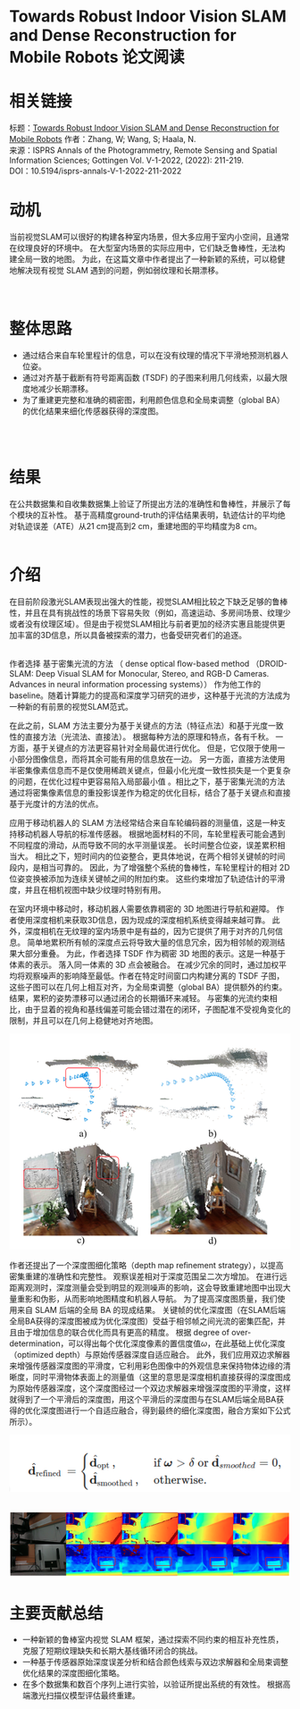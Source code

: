# Towards Robust Indoor Vision SLAM and Dense Reconstruction for Mobile Robots 论文阅读



# 相关链接
标题：[Towards Robust Indoor Vision SLAM and Dense Reconstruction for Mobile Robots](https://www.proquest.com/openview/44ddca893efd1a1de6cf35a7eabe42a6/1?pq-origsite=gscholar&cbl=2037681) 
作者：Zhang, W; Wang, S; Haala, N.   
来源：ISPRS Annals of the Photogrammetry, Remote Sensing and Spatial Information Sciences; Gottingen Vol. V-1-2022,  (2022): 211-219.  
DOI：10.5194/isprs-annals-V-1-2022-211-2022

# 动机
当前视觉SLAM可以很好的构建各种室内场景，但大多应用于室内小空间，且通常在纹理良好的环境中。 在大型室内场景的实际应用中，它们缺乏鲁棒性，无法构建全局一致的地图。 为此，在这篇文章中作者提出了一种新颖的系统，可以稳健地解决现有视觉 SLAM 遇到的问题，例如弱纹理和长期漂移。  
<br/>
<br/>

# 整体思路

- 通过结合来自车轮里程计的信息，可以在没有纹理的情况下平滑地预测机器人位姿。 
- 通过对齐基于截断有符号距离函数 (TSDF) 的子图来利用几何线索，以最大限度地减少长期漂移。 
- 为了重建更完整和准确的稠密图，利用颜色信息和全局束调整（global BA）的优化结果来细化传感器获得的深度图。
<br/>
<br/>

# 结果
在公共数据集和自收集数据集上验证了所提出方法的准确性和鲁棒性，并展示了每个模块的互补性。 基于高精度ground-truth的评估结果表明，轨迹估计的平均绝对轨迹误差（ATE）从21 cm提高到2 cm，重建地图的平均精度为8 cm。
<br/>
<br/>


# 介绍
在目前阶段激光SLAM表现出强大的性能，视觉SLAM相比较之下缺乏足够的鲁棒性，并且在具有挑战性的场景下容易失败（例如，高速运动、多房间场景、纹理少或者没有纹理区域）。但是由于视觉SLAM相比与前者更加的经济实惠且能提供更加丰富的3D信息，所以具备被探索的潜力，也备受研究者们的追逐。  
<br/>

作者选择 基于密集光流的方法 （ dense optical ﬂow-based method （DROID-SLAM: Deep Visual SLAM for Monocular, Stereo, and RGB-D Cameras. Advances in neural information processing systems）） 作为他工作的 baseline。随着计算能力的提高和深度学习研究的进步，这种基于光流的方法成为一种新的有前景的视觉SLAM范式。
<br/>

在此之前，SLAM 方法主要分为基于关键点的方法（特征点法）和基于光度一致性的直接方法（光流法、直接法）。 根据每种方法的原理和特点，各有千秋。 一方面，基于关键点的方法更容易针对全局最优进行优化。 但是，它仅限于使用一小部分图像信息，而将其余可能有用的信息放在一边。 另一方面，直接方法使用半密集像素信息而不是仅使用稀疏关键点，但最小化光度一致性损失是一个更复杂的问题，在优化过程中更容易陷入局部最小值 。相比之下，基于密集光流的方法通过将密集像素信息的重投影误差作为稳定的优化目标，结合了基于关键点和直接基于光度计的方法的优点。
<br/>

应用于移动机器人的 SLAM 方法经常结合来自车轮编码器的测量值，这是一种支持移动机器人导航的标准传感器。 根据地面材料的不同，车轮里程表可能会遇到不同程度的滑动，从而导致不同的水平测量误差。 长时间整合位姿，误差累积相当大。 相比之下，短时间内的位姿整合，更具体地说，在两个相邻关键帧的时间段内，是相当可靠的。 因此，为了增强整个系统的鲁棒性，车轮里程计的相对 2D 位姿变换被添加为连续关键帧之间的附加约束。 这些约束增加了轨迹估计的平滑度，并且在相机视图中缺少纹理时特别有用。<br/>


在室内环境中移动时，移动机器人需要依靠稠密的 3D 地图进行导航和避障。 作者使用深度相机来获取3D信息，因为现成的深度相机系统变得越来越可靠。 此外，深度相机在无纹理的室内场景中是有益的，因为它提供了用于对齐的几何信息。 简单地累积所有帧的深度点云将导致大量的信息冗余，因为相邻帧的观测结果大部分重叠。 为此，作者选择 TSDF 作为稠密 3D 地图的表示。这是一种基于体素的表示。 落入同一体素的 3D 点会被融合。 在减少冗余的同时，通过加权平均将观察噪声的影响降至最低。作者在特定时间窗口内构建分离的 TSDF 子图，这些子图可以在几何上相互对齐，为全局束调整（global BA）提供额外的约束。 结果，累积的姿势漂移可以通过闭合的长期循环来减轻。 与密集的光流约束相比，由于显着的视角和基线偏差可能会错过潜在的闭环，子图配准不受视角变化的限制，并且可以在几何上稳健地对齐地图。

![image.png](/posts/Robust_Indoor_Vision_SLAM/test1.png "a) 白墙前的摄像头跟踪失败； b) 与车轮里程计测量融合后的平滑跟踪；c) 因错过大基线回环闭合而被错位污染的重建地图； d) 改进了带有子图配准的密集地图。")


作者还提出了一个深度图细化策略（depth map reﬁnement strategy），以提高密集重建的准确性和完整性。 观察误差相对于深度范围呈二次方增加。 在进行远距离观测时，深度测量会受到明显的观测噪声的影响，这会导致重建地图中出现大量重影和伪影，从而影响地图精度和机器人导航。 为了提高深度图质量，我们使用来自 SLAM 后端的全局 BA 的现成结果。 关键帧的优化深度图（在SLAM后端全局BA获得的深度图被成为优化深度图）受益于相邻帧之间光流的密集匹配，并且由于增加信息的联合优化而具有更高的精度。 根据 degree of over-determination，可以得出每个优化深度像素的置信度值$\omega$，在此基础上优化深度（optimized depth）与原始传感器深度自适应融合。 此外，我们应用双边求解器来增强传感器深度图的平滑度，它利用彩色图像中的外观信息来保持物体边缘的清晰度，同时平滑物体表面上的测量值（这里的意思是深度相机直接获得的深度图成为原始传感器深度，这个深度图经过一个双边求解器来增强深度图的平滑度，这样就得到了一个平滑后的深度图，用这个平滑后的深度图与在SLAM后端全局BA获得的优化深度图进行一个自适应融合，得到最终的细化深度图，融合方案如下公式所示）。

<div align=center><img src="/posts/Robust_Indoor_Vision_SLAM/formular.png" width="  "></div>
<br/>


![image.png](/posts/Robust_Indoor_Vision_SLAM/test2.png "从左到右：彩色图像、传感器深度图、平滑后深度图、优化的深度图和最终自适应融合后的深度图。有改进的地方和有所改善的区域用红色矩形标记")


# 主要贡献总结

- 一种新颖的鲁棒室内视觉 SLAM 框架，通过探索不同约束的相互补充性质，克服了短期纹理缺失和长期大基线循环闭合的挑战。  
- 一种基于传感器原始深度误差分析和结合颜色线索与双边求解器和全局束调整优化结果的深度图细化策略。  
- 在多个数据集和数百个序列上进行实验，以验证所提出系统的有效性。 根据高端激光扫描仪模型评估最终重建。




